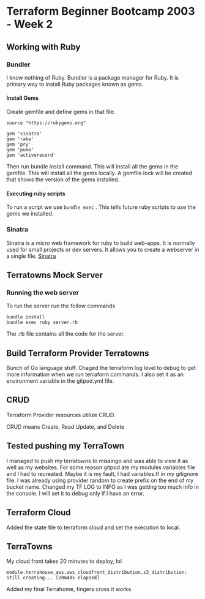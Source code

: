 # Terraform Beginner Bootcamp 2003 - Week 2

## Working with Ruby

### Bundler

I know nothing of Ruby. Bundler is a package manager for Ruby. It is primary way to install Ruby packages known as gems.


#### Install Gems

Create gemfile and define gems in that file.

```
source "https://rubygems.org"

gem 'sinatra'
gem 'rake'
gem 'pry'
gem 'puma'
gem 'activerecord'

```

Then run bundle install command. This will install all the gems in the gemfile. This will install all the gems locally. A gemfile.lock will be created that shows the version of the gems installed.

#### Executing ruby scripts

To run a script we use `bundle exec` . This tells future ruby scripts to use the gems we installed.


### Sinatra

Sinatra is a micro web framework for ruby to build web-apps. It is normally used for small projects or dev servers. It allows you to create a webserver in a single file. [Sinatra](https://sinatrarb.com/)


## Terratowns Mock Server

### Running the web server

To run the server run the follow commands 
```
bundle install
bundle exec ruby server.rb
```

The .rb file contains all the code for the server.


## Build Terraform Provider Terratowns

Bunch of Go language stuff. Chaged the terraform log level to debug to get more information when we run terraform commands. I also set it as an environment variable in the gitpod.yml file.


## CRUD

Terraform Provider resources utilize CRUD.

CRUD means Create, Read Update, and Delete

## Tested pushing my TerraTown

I managed to push my terratowns to missingo and was able to view it as well as my websites. For some reason gitpod ate my modules variables file and I had to recreated. Maybe it is my fault, I had variables.tf in my gitignore file. I was already using provider random to create prefix on the end of my bucket name. Changed my TF LOG to INFO as I was getting too much info in the console. I will set it to debug only if I have an error.


## Terraform Cloud

Added the state file to terraform cloud and set the execution to local.


## TerraTowns

My cloud front takes 20 minutes to deploy, lol

```
module.terrahouse_aws.aws_cloudfront_distribution.s3_distribution: Still creating... [20m40s elapsed]
```

Added my final Terrahome, fingers cross it works.